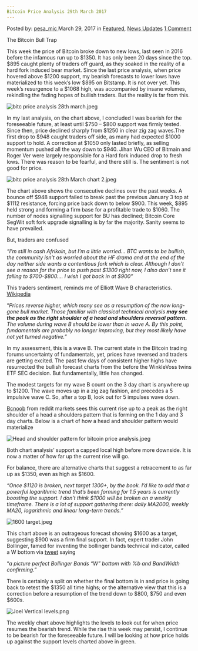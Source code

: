 ```yaml
---
Bitcoin Price Analysis 29th March 2017
---
```

<article class="post-listing post-18956 post type-post status-publish format-standard has-post-thumbnail hentry category-deepdot-news category-news-updates tag-3676 tag-29th tag-analysis tag-bitcoin tag-march tag-price">
    <div class="post-inner">
    <p class="post-meta">
    <span>Posted by: <a href="https://www.deepdotweb.com/author/pesa_mic/" title="">pesa_mic </a></span>
    <span>March 29, 2017</span>
    <span>in <a href="https://www.deepdotweb.com/category/deepdot-news/" rel="category tag">Featured</a>, <a href="https://www.deepdotweb.com/category/news-updates/" rel="category tag">News Updates</a></span>
    <span><a href="https://www.deepdotweb.com/2017/03/29/bitcoin-price-analysis-29th-march-2017/#comments">1 Comment</a></span>
    </p>
    <div class="clear"></div>
    <div class="entry">
    <p>The Bitcoin Bull Trap</p>
    <p>This week the price of Bitcoin broke down to new lows, last seen in 2016 before the infamous run up to $1350. It has only been 20 days since the top. $895 caught plenty of traders off guard, as they soaked in the reality of a hard fork induced bear market. Since the last price analysis, when price hovered above $1200 support, my bearish forecasts to lower lows have materialized to this week’s low $895 on Bitstamp. It is not over yet. This week’s resurgence to a $1068 high, was accompanied by insane volumes, rekindling the fading hopes of bullish traders. But the reality is far from this.</p>
    <p><img class="wp-image-18957 aligncenter" src="https://www.deepdotweb.com/wp-content/uploads/2017/03/bitc-price-analysis-28th-march-jpeg.jpeg" alt="bitc price analysis 28th march.jpeg" srcset="https://www.deepdotweb.com/wp-content/uploads/2017/03/bitc-price-analysis-28th-march-jpeg.jpeg 1508w, https://www.deepdotweb.com/wp-content/uploads/2017/03/bitc-price-analysis-28th-march-jpeg-300x158.jpeg 300w, https://www.deepdotweb.com/wp-content/uploads/2017/03/bitc-price-analysis-28th-march-jpeg-1024x538.jpeg 1024w" sizes="(max-width: 1508px) 100vw, 1508px"/></p>
    <p>In my last analysis, on the chart above, I concluded I was bearish for the foreseeable future, at least until $750 &#8211; $800 support was firmly tested. Since then, price declined sharply from $1250 in clear zig zag waves.The first drop to $948 caught traders off side, as many had expected $1000 support to hold. A correction at $1050 only lasted briefly, as selling momentum pushed all the way down to $940. Jihan Wu CEO of Bitmain and Roger Ver were largely responsible for a Hard fork induced drop to fresh lows. There was reason to be fearful, and there still is. The sentiment is not good for price.</p>
    <p><img class="wp-image-18958 aligncenter" src="https://www.deepdotweb.com/wp-content/uploads/2017/03/bitc-price-analysis-28th-march-chart-2-jpeg.jpeg" alt="bitc price analysis 28th March chart 2.jpeg" srcset="https://www.deepdotweb.com/wp-content/uploads/2017/03/bitc-price-analysis-28th-march-chart-2-jpeg.jpeg 1644w, https://www.deepdotweb.com/wp-content/uploads/2017/03/bitc-price-analysis-28th-march-chart-2-jpeg-300x158.jpeg 300w, https://www.deepdotweb.com/wp-content/uploads/2017/03/bitc-price-analysis-28th-march-chart-2-jpeg-1024x538.jpeg 1024w" sizes="(max-width: 1644px) 100vw, 1644px"/></p>
    <p>The chart above shows the consecutive declines over the past weeks. A bounce off $948 support failed to break past the previous January 3 top at $1112 resistance, forcing price back down to below $900. This week, $895 held strong and forming a firm base for a profitable trade to $1060. The number of nodes signalling support for BU has declined; Bitcoin Core SegWit soft fork upgrade signalling is by far the majority. Sanity seems to have prevailed.</p>
    <p>But, traders are confused</p>
    <p><em>“I&#8217;m still in cash Afrikoin, but I&#8217;m a little worried&#8230; BTC wants to be bullish, the community isn&#8217;t as worried about the HF drama and at the end of the day neither side wants a contentious fork which is clear. Although I don&#8217;t see a reason for the price to push past $1300 right now, I also don&#8217;t see it falling to $700-$800&#8230;. I wish I got back in at $900”</em></p>
    <p>This traders sentiment, reminds me of Elliott Wave B characteristics. <a href="https://en.wikipedia.org/wiki/Elliott_wave_principle">Wikipedia</a></p>
    <p>“<em>Prices reverse higher, which many see as a resumption of the now long-gone bull market. Those familiar with classical technical analysis </em><strong><em>may see the peak as the right shoulder of a head and shoulders reversal pattern.</em></strong><em> The volume during wave B should be lower than in wave A. By this point, fundamentals are probably no longer improving, but they most likely have not yet turned negative.”</em></p>
    <p>In my assessment, this is a wave B. The current state in the Bitcoin trading forums uncertainty of fundamentals, yet, prices have reversed and traders are getting excited. The past few days of consistent higher highs have resurrected the bullish forecast charts from the before the WinkleVoss twins ETF SEC decision. But fundamentally, little has changed.</p>
    <p>The modest targets for my wave B count on the 3 day chart is anywhere up to $1200. The wave moves up in a zig zag fashion, and precedes a 5 impulsive wave C. So, after a top B, look out for 5 impulses wave down.</p>
    <p><a href="https://www.reddit.com/r/BitcoinMarkets/comments/61jsla/daily_discussion_sunday_march_26_2017/dffgfy8/?context=3">Bcnoob</a> from reddit markets sees this current rise up to a peak as the right shoulder of a head a shoulders pattern that is forming on the 1 day and 3 day charts. Below is a chart of how a head and shoulder pattern would materialize</p>
    <p><img class="wp-image-18959 aligncenter" src="https://www.deepdotweb.com/wp-content/uploads/2017/03/head-and-shoulder-pattern-for-bitcoin-price-analys.jpeg" alt="Head and shoulder pattern for bitcoin price analysis.jpeg" srcset="https://www.deepdotweb.com/wp-content/uploads/2017/03/head-and-shoulder-pattern-for-bitcoin-price-analys.jpeg 1614w, https://www.deepdotweb.com/wp-content/uploads/2017/03/head-and-shoulder-pattern-for-bitcoin-price-analys-300x149.jpeg 300w, https://www.deepdotweb.com/wp-content/uploads/2017/03/head-and-shoulder-pattern-for-bitcoin-price-analys-1024x510.jpeg 1024w, https://www.deepdotweb.com/wp-content/uploads/2017/03/head-and-shoulder-pattern-for-bitcoin-price-analys-660x330.jpeg 660w" sizes="(max-width: 1614px) 100vw, 1614px"/></p>
    <p>Both chart analysis’ support a capped local high before more downside. It is now a matter of how far up the current rise will go.</p>
    <p>For balance, there are alternative charts that suggest a retracement to as far up as $1350, even as high as $1600.</p>
    <p><em>“Once $1120 is broken, next target 1300+, by the book. I&#8217;d like to add that a powerful logarithmic trend that&#8217;s been forming for 1.5 years is currently boosting the support. I don&#8217;t think $1000 will be broken on a weekly timeframe. There is a lot of support gathering there: daily MA2000, weekly MA20, logarithmic and linear long-term trends.”</em></p>
    <p><img class="wp-image-18960 aligncenter" src="https://www.deepdotweb.com/wp-content/uploads/2017/03/1600-target-jpeg.jpeg" alt="1600 target.jpeg" srcset="https://www.deepdotweb.com/wp-content/uploads/2017/03/1600-target-jpeg.jpeg 1614w, https://www.deepdotweb.com/wp-content/uploads/2017/03/1600-target-jpeg-300x130.jpeg 300w, https://www.deepdotweb.com/wp-content/uploads/2017/03/1600-target-jpeg-1024x445.jpeg 1024w" sizes="(max-width: 1614px) 100vw, 1614px"/></p>
    <p>This chart above is an outrageous forecast showing $1600 as a target, suggesting $900 was a firm final support. In fact, expert trader John Bollinger, famed for inventing the bollinger bands technical indicator, called a W bottom via <a href="https://twitter.com/bbands/status/846396371133382656">tweet</a> saying</p>
    <p>“<em>a picture perfect Bollinger Bands &#8220;W&#8221; bottom with %b and BandWidth confirming.”</em></p>
    <p>There is certainly a split on whether the final bottom is in and price is going back to retest the $1350 all time highs; or the alternative view that this is a correction before a resumption of the trend down to $800, $750 and even $600s.</p>
    <p><img class="wp-image-18961 aligncenter" src="https://www.deepdotweb.com/wp-content/uploads/2017/03/joel-vertical-levels-png.png" alt="Joel Vertical levels.png" srcset="https://www.deepdotweb.com/wp-content/uploads/2017/03/joel-vertical-levels-png.png 1484w, https://www.deepdotweb.com/wp-content/uploads/2017/03/joel-vertical-levels-png-300x162.png 300w, https://www.deepdotweb.com/wp-content/uploads/2017/03/joel-vertical-levels-png-1024x552.png 1024w" sizes="(max-width: 1484px) 100vw, 1484px"/></p>
    <p>The weekly chart above highlights the levels to look out for when price resumes the bearish trend. While the rise this week may persist, I continue to be bearish for the foreseeable future. I will be looking at how price holds up against the support levels charted above in green.</p>
    </div>
    <span style="display:none"><a href="https://www.deepdotweb.com/tag/2017/" rel="tag">2017</a> <a href="https://www.deepdotweb.com/tag/29th/" rel="tag">29th</a> <a href="https://www.deepdotweb.com/tag/analysis/" rel="tag">analysis</a> <a href="https://www.deepdotweb.com/tag/bitcoin/" rel="tag">bitcoin</a> <a href="https://www.deepdotweb.com/tag/march/" rel="tag">march</a> <a href="https://www.deepdotweb.com/tag/price/" rel="tag">price</a></span> <span style="display:none" class="updated">2017-03-29</span>
    <div style="display:none" class="vcard author" itemprop="author" itemscope itemtype="http://schema.org/Person"><strong class="fn" itemprop="name"><a href="https://www.deepdotweb.com/author/pesa_mic/" title="Posts by pesa_mic" rel="author">pesa_mic</a></strong></div>
    </div>
</article>

